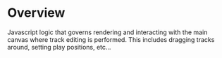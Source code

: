 # Overview

Javascript logic that governs rendering and interacting with the main canvas
where track editing is performed.  This includes dragging tracks around, 
setting play positions, etc...
